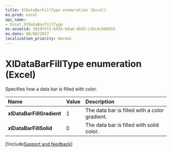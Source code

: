 ```yaml
---
title: XlDataBarFillType enumeration (Excel)
ms.prod: excel
api_name:
- Excel.XlDataBarFillType
ms.assetid: 3019f5f1-6435-bdad-db93-c1bc4cb88d55
ms.date: 06/08/2017
localization_priority: Normal
---
```



# XlDataBarFillType enumeration (Excel)

Specifies how a data bar is filled with color.



|Name|Value|Description|
|:-----|:-----|:-----|
| **xlDataBarFillGradient**|1|The data bar is filled with a color gradient.|
| **xlDataBarFillSolid**|0|The data bar is filled with solid color.|

[!include[Support and feedback](~/includes/feedback-boilerplate.md)]